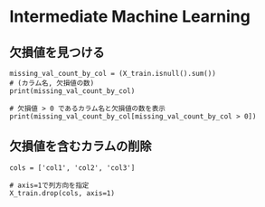 # Intermediate Machine Learning

## 欠損値を見つける

```
missing_val_count_by_col = (X_train.isnull().sum())
# (カラム名, 欠損値の数)
print(missing_val_count_by_col)

# 欠損値 > 0 であるカラム名と欠損値の数を表示
print(missing_val_count_by_col[missing_val_count_by_col > 0])
```

## 欠損値を含むカラムの削除

```
cols = ['col1', 'col2', 'col3']

# axis=1で列方向を指定
X_train.drop(cols, axis=1)
```
